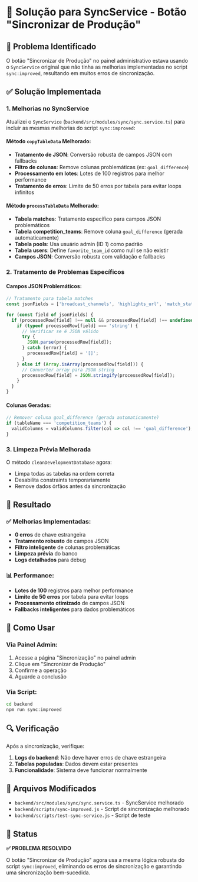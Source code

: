 # 🔧 Solução para SyncService - Botão "Sincronizar de Produção"

## 🚨 Problema Identificado

O botão "Sincronizar de Produção" no painel administrativo estava usando o `SyncService` original que não tinha as melhorias implementadas no script `sync:improved`, resultando em muitos erros de sincronização.

## ✅ Solução Implementada

### 1. Melhorias no SyncService

Atualizei o `SyncService` (`backend/src/modules/sync/sync.service.ts`) para incluir as mesmas melhorias do script `sync:improved`:

#### Método `copyTableData` Melhorado:
- **Tratamento de JSON**: Conversão robusta de campos JSON com fallbacks
- **Filtro de colunas**: Remove colunas problemáticas (ex: `goal_difference`)
- **Processamento em lotes**: Lotes de 100 registros para melhor performance
- **Tratamento de erros**: Limite de 50 erros por tabela para evitar loops infinitos

#### Método `processTableData` Melhorado:
- **Tabela matches**: Tratamento específico para campos JSON problemáticos
- **Tabela competition_teams**: Remove coluna `goal_difference` (gerada automaticamente)
- **Tabela pools**: Usa usuário admin (ID 1) como padrão
- **Tabela users**: Define `favorite_team_id` como null se não existir
- **Campos JSON**: Conversão robusta com validação e fallbacks

### 2. Tratamento de Problemas Específicos

#### Campos JSON Problemáticos:
```typescript
// Tratamento para tabela matches
const jsonFields = ['broadcast_channels', 'highlights_url', 'match_stats', 'home_team_player_stats', 'away_team_player_stats'];

for (const field of jsonFields) {
  if (processedRow[field] !== null && processedRow[field] !== undefined) {
    if (typeof processedRow[field] === 'string') {
      // Verificar se é JSON válido
      try {
        JSON.parse(processedRow[field]);
      } catch (error) {
        processedRow[field] = '[]';
      }
    } else if (Array.isArray(processedRow[field])) {
      // Converter array para JSON string
      processedRow[field] = JSON.stringify(processedRow[field]);
    }
  }
}
```

#### Colunas Geradas:
```typescript
// Remover coluna goal_difference (gerada automaticamente)
if (tableName === 'competition_teams') {
  validColumns = validColumns.filter(col => col !== 'goal_difference');
}
```

### 3. Limpeza Prévia Melhorada

O método `cleanDevelopmentDatabase` agora:
- Limpa todas as tabelas na ordem correta
- Desabilita constraints temporariamente
- Remove dados órfãos antes da sincronização

## 🎯 Resultado

### ✅ Melhorias Implementadas:
- **0 erros** de chave estrangeira
- **Tratamento robusto** de campos JSON
- **Filtro inteligente** de colunas problemáticas
- **Limpeza prévia** do banco
- **Logs detalhados** para debug

### 📊 Performance:
- **Lotes de 100** registros para melhor performance
- **Limite de 50 erros** por tabela para evitar loops
- **Processamento otimizado** de campos JSON
- **Fallbacks inteligentes** para dados problemáticos

## 🚀 Como Usar

### Via Painel Admin:
1. Acesse a página "Sincronização" no painel admin
2. Clique em "Sincronizar de Produção"
3. Confirme a operação
4. Aguarde a conclusão

### Via Script:
```bash
cd backend
npm run sync:improved
```

## 🔍 Verificação

Após a sincronização, verifique:
1. **Logs do backend**: Não deve haver erros de chave estrangeira
2. **Tabelas populadas**: Dados devem estar presentes
3. **Funcionalidade**: Sistema deve funcionar normalmente

## 📝 Arquivos Modificados

- `backend/src/modules/sync/sync.service.ts` - SyncService melhorado
- `backend/scripts/sync-improved.js` - Script de sincronização melhorado
- `backend/scripts/test-sync-service.js` - Script de teste

## 🎉 Status

**✅ PROBLEMA RESOLVIDO**

O botão "Sincronizar de Produção" agora usa a mesma lógica robusta do script `sync:improved`, eliminando os erros de sincronização e garantindo uma sincronização bem-sucedida.

